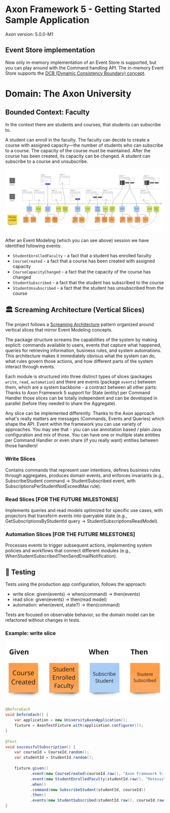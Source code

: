 # Axon Framework 5 - Getting Started Sample Application
Axon version: 5.0.0-M1

## Event Store implementation

Now only in-memory implementation of an Event Store is supported, but you can play around with the Command handling API. 
The in-memory Event Store supports the [DCB (Dynamic Consistency Boundary) concept](https://www.youtube.com/watch?v=IgigmuHHchI).

# Domain: The Axon University

## Bounded Context: Faculty

In the context there are students and courses, that students can subscribe to. 

A student can enroll in the faculty. The faculty can decide to create a course with assigned capacity—the number of
students who can subscribe to a course. The capacity of the course must be maintained. After the course has been
created, its capacity can be changed. A student can subscribe to a course and unsubscribe.

![FacultyContext_EventModeling.png](docs/images/FacultyContext_EventModeling.png)

After an Event Modeling (which you can see above) session we have identified following events:
* `StudentEnrolledFaculty` - a fact that a student has enrolled faculty
* `CourseCreated` - a fact that a course has been created with assigned capacity
* `CourseCapacityChanged` - a fact that the capacity of the course has changed
* `StudentSubscribed` - a fact that the student has subscribed to the course
* `StudentUnsubscribed` - a fact that the student has unsubscribed from the course


## 🏛️ Screaming Architecture (Vertical Slices)

The project follows a [Screaming Architecture](https://www.milanjovanovic.tech/blog/screaming-architecture) pattern organized around vertical slices that mirror Event Modeling concepts.

The package structure screams the capabilities of the system by making explicit: commands available to users, events that capture what happened, queries for retrieving information, business rules, and system automations.
This architecture makes it immediately obvious what the system can do, what rules govern those actions, and how different parts of the system interact through events.

Each module is structured into three distinct types of slices (packages `write`, `read`, `automation`) and there are events (package `events`) between them, which are a system backbone - a contract between all other parts:
Thanks to Axon Framework 5 support for State (entity) per Command Handler those slices can be totally independent and can be developed in parallel (before they needed to share the Aggregate).

Any slice can be implemented differently. Thanks to the Axon approach what's really matters are messages (Commands, Events and Queries) which shape the API.
Event within the framework you can use variety of approaches.
You may see that - you can use annotation based / plain Java configuration and mix of those. 
You can have one or multiple state entities per Command Handler or even share (if you really want) entities between those handlers!


### Write Slices
Contains commands that represent user intentions, defines business rules through aggregates, produces domain events, and enforces invariants (e.g., SubscribeStudent command → StudentSubscribed event, with SubscriptionsPerStudentNotExceedMax rule).

### Read Slices [FOR THE FUTURE MILESTONES]
Implements queries and read models optimized for specific use cases, with projectors that transform events into queryable state (e.g., GetSubscriptionsByStudentId query → StudentSubscriptionsReadModel).

### Automation Slices [FOR THE FUTURE MILESTONES]
Processes events to trigger subsequent actions, implementing system policies and workflows that connect different modules (e.g., WhenStudentSubscribedThenSendEmailNotification).

## 🧪 Testing
Tests using the production app configuration, follows the approach:
- write slice: given(events) -> when(command) -> then(events)
- read slice: given(events) -> then(read model)
- automation: when(event, state?) -> then(command)

Tests are focused on observable behavior, so the domain model can be refactored without changes in tests.

### Example: write slice

![WriteSlice_GWT.png](docs/images/WriteSlice_GWT.png)

```java
@BeforeEach
void beforeEach() {
    var application = new UniversityAxonApplication();
    fixture = AxonTestFixture.with(application.configurer());
}

@Test
void successfulSubscription() {
    var courseId = CourseId.random();
    var studentId = StudentId.random();

    fixture.given()
           .event(new CourseCreated(courseId.raw(), "Axon Framework 5: Getting Started", 2))
           .event(new StudentEnrolledFaculty(studentId.raw(), "Mateusz", "Nowak"))
           .when()
           .command(new SubscribeStudent(studentId, courseId))
           .then()
           .events(new StudentSubscribed(studentId.raw(), courseId.raw()));
}
```